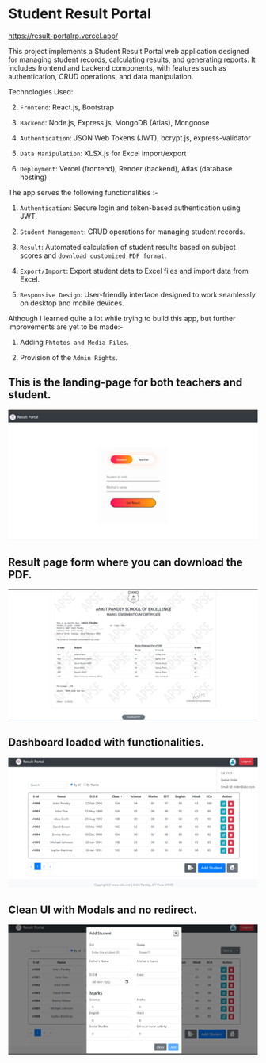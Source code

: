 # Student Result Portal

https://result-portalrp.vercel.app/

This project implements a Student Result Portal web application designed for managing student records, calculating results, and generating reports. It includes frontend and backend components, with features such as authentication, CRUD operations, and data manipulation.


Technologies Used:

2. `Frontend`: React.js, Bootstrap

2. `Backend`: Node.js, Express.js, MongoDB (Atlas), Mongoose

3. `Authentication`: JSON Web Tokens (JWT), bcrypt.js, express-validator

4. `Data Manipulation`: XLSX.js for Excel import/export

5. `Deployment`: Vercel (frontend), Render (backend), Atlas (database hosting)



The app serves the following functionalities :-

1. `Authentication`: Secure login and token-based authentication using JWT.

2. `Student Management`: CRUD operations for managing student records.

3. `Result`: Automated calculation of student results based on subject scores and `download customized PDF format`.

4. `Export/Import`: Export student data to Excel files and import data from Excel.

5. `Responsive Design`: User-friendly interface designed to work seamlessly on desktop and mobile devices.


Although I learned quite a lot while trying to build this app, but further improvements are yet to be made:-

1. Adding `Phtotos and Media Files`.

2. Provision of the `Admin Rights`.


## This is the landing-page for both teachers and student.
<img src="Screenshots/rp1.png">


## Result page form where you can download the PDF.
<img src="Screenshots/rp2.png">


## Dashboard loaded with functionalities.
<img src="Screenshots/rp3.png">

## Clean UI with Modals and no redirect.
<img src="Screenshots/rp4.png">
